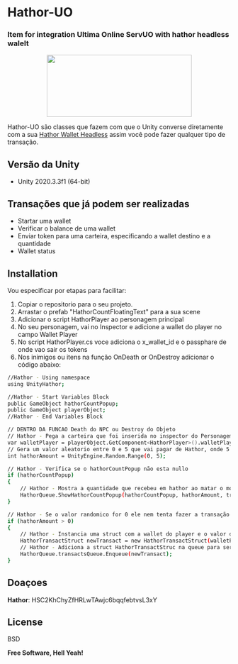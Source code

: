 # Hathor-UO
### Item for integration Ultima Online ServUO with hathor headless walelt

<p align="center">
  <a href="https://hathor.network"><img width="327" height="140" src="https://miro.medium.com/max/2160/1*_wU--C55wtOHBDPJpy4sKw.jpeg"></a>  
</p>

Hathor-UO são classes que fazem com que o Unity converse diretamente com a sua [Hathor Wallet Headless](https://github.com/HathorNetwork/hathor-wallet-headless) assim você pode fazer qualquer tipo de transação.

## Versão da Unity 
 - Unity 2020.3.3f1 (64-bit)

## Transações que já podem ser realizadas 

- Startar uma wallet
- Verificar o balance de uma wallet
- Enviar token para uma carteira, especificando a wallet destino e a quantidade
- Wallet status

## Installation

Vou especificar por etapas para facilitar:

 1. Copiar o repositorio para o seu projeto.
 2. Arrastar o prefab "HathorCountFloatingText" para a sua scene
 3. Adicionar o script HathorPlayer ao personagem principal 
 4. No seu personagem, vai no Inspector e adicione a wallet do player no campo Wallet Player
 5. No script HathorPlayer.cs voce adiciona o x_wallet_id e o passphare de onde vao sair os tokens 
 6. Nos inimigos ou itens na função OnDeath or OnDestroy adicionar o código abaixo:
 
```sh
//Hathor - Using namespace
using UnityHathor;

//Hathor - Start Variables Block
public GameObject hathorCountPopup;
public GameObject playerObject;
//Hathor - End Variables Block
```
```sh
// DENTRO DA FUNCAO Death do NPC ou Destroy do Objeto
// Hathor - Pega a carteira que foi inserida no inspector do Personagem
var walletPlayer = playerObject.GetComponent<HathorPlayer>().walletPlayer;
// Gera um valor aleatorio entre 0 e 5 que vai pagar de Hathor, onde 5 é 0.05 em Hathor
int hathorAmount = UnityEngine.Random.Range(0, 5);

// Hathor - Verifica se o hathorCountPopup não esta nullo
if (hathorCountPopup)
{
    // Hathor - Mostra a quantidade que recebeu em hathor ao matar o monstro.
    HathorQueue.ShowHathorCountPopup(hathorCountPopup, hathorAmount, transform);
}

// Hathor - Se o valor randomico for 0 ele nem tenta fazer a transação
if (hathorAmount > 0)
{                
    // Hathor - Instancia uma struct com a wallet do player e o valor de  Hathor que ele ganhou.
    HathorTransactStruct newTransact = new HathorTransactStruct(walletPlayer, hathorAmount);
    // Hathor - Adiciona a struct HathorTransactStruc na queue para ser processada pela classe HathorQueue
    HathorQueue.transactsQueue.Enqueue(newTransact);                
}  
```
## Doaçoes

 **Hathor**: HSC2KhChyZfHRLwTAwjc6bqqfebtvsL3xY


## License

BSD

**Free Software, Hell Yeah!**

[//]: # (These are reference links used in the body of this note and get stripped out when the markdown processor does its job. There is no need to format nicely because it shouldn't be seen. Thanks SO - http://stackoverflow.com/questions/4823468/store-comments-in-markdown-syntax)

   [dill]: <https://github.com/joemccann/dillinger>
   [git-repo-url]: <https://github.com/joemccann/dillinger.git>
   [john gruber]: <http://daringfireball.net>
   [df1]: <http://daringfireball.net/projects/markdown/>
   [markdown-it]: <https://github.com/markdown-it/markdown-it>
   [Ace Editor]: <http://ace.ajax.org>
   [node.js]: <http://nodejs.org>
   [Twitter Bootstrap]: <http://twitter.github.com/bootstrap/>
   [jQuery]: <http://jquery.com>
   [@tjholowaychuk]: <http://twitter.com/tjholowaychuk>
   [express]: <http://expressjs.com>
   [AngularJS]: <http://angularjs.org>
   [Gulp]: <http://gulpjs.com>

   [PlDb]: <https://github.com/joemccann/dillinger/tree/master/plugins/dropbox/README.md>
   [PlGh]: <https://github.com/joemccann/dillinger/tree/master/plugins/github/README.md>
   [PlGd]: <https://github.com/joemccann/dillinger/tree/master/plugins/googledrive/README.md>
   [PlOd]: <https://github.com/joemccann/dillinger/tree/master/plugins/onedrive/README.md>
   [PlMe]: <https://github.com/joemccann/dillinger/tree/master/plugins/medium/README.md>
   [PlGa]: <https://github.com/RahulHP/dillinger/blob/master/plugins/googleanalytics/README.md>
